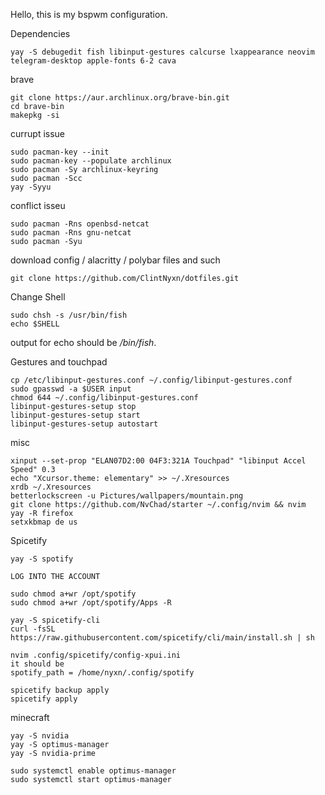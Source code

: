 Hello, this is my bspwm configuration. 

Dependencies
```
yay -S debugedit fish libinput-gestures calcurse lxappearance neovim telegram-desktop apple-fonts 6-2 cava
``` 

brave
```
git clone https://aur.archlinux.org/brave-bin.git
cd brave-bin
makepkg -si
```

currupt issue
```
sudo pacman-key --init
sudo pacman-key --populate archlinux
sudo pacman -Sy archlinux-keyring
sudo pacman -Scc
yay -Syyu
```

conflict isseu
```
sudo pacman -Rns openbsd-netcat
sudo pacman -Rns gnu-netcat
sudo pacman -Syu
```

download config / alacritty / polybar files and such
```
git clone https://github.com/ClintNyxn/dotfiles.git
```

Change Shell
```
sudo chsh -s /usr/bin/fish
echo $SHELL
```
output for echo should be */bin/fish*.


Gestures and touchpad
```
cp /etc/libinput-gestures.conf ~/.config/libinput-gestures.conf
sudo gpasswd -a $USER input
chmod 644 ~/.config/libinput-gestures.conf
libinput-gestures-setup stop
libinput-gestures-setup start
libinput-gestures-setup autostart
```


misc
```
xinput --set-prop "ELAN07D2:00 04F3:321A Touchpad" "libinput Accel Speed" 0.3
echo "Xcursor.theme: elementary" >> ~/.Xresources
xrdb ~/.Xresources
betterlockscreen -u Pictures/wallpapers/mountain.png
git clone https://github.com/NvChad/starter ~/.config/nvim && nvim
yay -R firefox
setxkbmap de us
```

Spicetify
```
yay -S spotify

LOG INTO THE ACCOUNT

sudo chmod a+wr /opt/spotify
sudo chmod a+wr /opt/spotify/Apps -R

yay -S spicetify-cli
curl -fsSL https://raw.githubusercontent.com/spicetify/cli/main/install.sh | sh

nvim .config/spicetify/config-xpui.ini
it should be 
spotify_path = /home/nyxn/.config/spotify

spicetify backup apply      
spicetify apply
```

minecraft
```
yay -S nvidia
yay -S optimus-manager
yay -S nvidia-prime

sudo systemctl enable optimus-manager
sudo systemctl start optimus-manager
```

    
